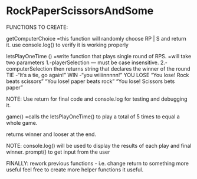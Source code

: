 # RockPaperScissorsAndSome
FUNCTIONS TO CREATE: 

getComputerChoice 
=this function will randomly choose RP | S and return it. 
	use console.log() to verify it is working properly

letsPlayOneTime ()
=write function that plays single round of RPS. 
 =will take two parameters 
		1.-playerSelection — must be case insensitive.
		2.-computerSelection
then returns string that declares the winner of the round
TIE  -“It’s a tie, go again!”
WIN -“you wiiiinnnnn!”
YOU LOSE
	“You lose! Rock beats scissors”
	“You lose! paper beats rock”
	“You lose! Scissors bets paper”

NOTE: Use return for final code and console.log for testing and debugging it. 

game()
=calls the letsPlayOneTime() to play a total of 5 times to equal a whole game. 

returns winner and looser at the end. 

NOTE: 
console.log() will be used to display the results of each play and final winner. 
 prompt() to get input from the user

FINALLY: 
rework previous functions  - i.e. change return to something more useful 
feel free to create more helper functions it useful. 

